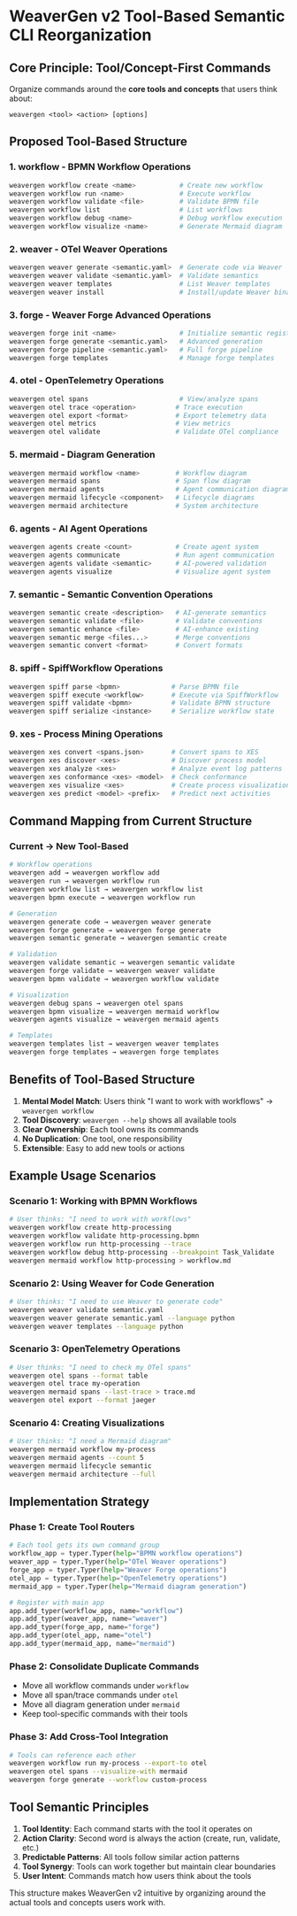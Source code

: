 # WeaverGen v2 Tool-Based Semantic CLI Reorganization

## Core Principle: Tool/Concept-First Commands

Organize commands around the **core tools and concepts** that users think about:

```
weavergen <tool> <action> [options]
```

## Proposed Tool-Based Structure

### 1. **workflow** - BPMN Workflow Operations
```bash
weavergen workflow create <name>           # Create new workflow
weavergen workflow run <name>              # Execute workflow
weavergen workflow validate <file>         # Validate BPMN file
weavergen workflow list                    # List workflows
weavergen workflow debug <name>            # Debug workflow execution
weavergen workflow visualize <name>        # Generate Mermaid diagram
```

### 2. **weaver** - OTel Weaver Operations
```bash
weavergen weaver generate <semantic.yaml>  # Generate code via Weaver
weavergen weaver validate <semantic.yaml>  # Validate semantics
weavergen weaver templates                 # List Weaver templates
weavergen weaver install                   # Install/update Weaver binary
```

### 3. **forge** - Weaver Forge Advanced Operations
```bash
weavergen forge init <name>                # Initialize semantic registry
weavergen forge generate <semantic.yaml>   # Advanced generation
weavergen forge pipeline <semantic.yaml>   # Full forge pipeline
weavergen forge templates                  # Manage forge templates
```

### 4. **otel** - OpenTelemetry Operations
```bash
weavergen otel spans                       # View/analyze spans
weavergen otel trace <operation>          # Trace execution
weavergen otel export <format>            # Export telemetry data
weavergen otel metrics                    # View metrics
weavergen otel validate                   # Validate OTel compliance
```

### 5. **mermaid** - Diagram Generation
```bash
weavergen mermaid workflow <name>         # Workflow diagram
weavergen mermaid spans                   # Span flow diagram
weavergen mermaid agents                  # Agent communication diagram
weavergen mermaid lifecycle <component>   # Lifecycle diagrams
weavergen mermaid architecture            # System architecture
```

### 6. **agents** - AI Agent Operations
```bash
weavergen agents create <count>           # Create agent system
weavergen agents communicate              # Run agent communication
weavergen agents validate <semantic>      # AI-powered validation
weavergen agents visualize                # Visualize agent system
```

### 7. **semantic** - Semantic Convention Operations
```bash
weavergen semantic create <description>   # AI-generate semantics
weavergen semantic validate <file>        # Validate conventions
weavergen semantic enhance <file>         # AI-enhance existing
weavergen semantic merge <files...>       # Merge conventions
weavergen semantic convert <format>       # Convert formats
```

### 8. **spiff** - SpiffWorkflow Operations
```bash
weavergen spiff parse <bpmn>             # Parse BPMN file
weavergen spiff execute <workflow>       # Execute via SpiffWorkflow
weavergen spiff validate <bpmn>          # Validate BPMN structure
weavergen spiff serialize <instance>     # Serialize workflow state
```

### 9. **xes** - Process Mining Operations
```bash
weavergen xes convert <spans.json>       # Convert spans to XES
weavergen xes discover <xes>             # Discover process model
weavergen xes analyze <xes>              # Analyze event log patterns
weavergen xes conformance <xes> <model>  # Check conformance
weavergen xes visualize <xes>            # Create process visualizations  
weavergen xes predict <model> <prefix>   # Predict next activities
```

## Command Mapping from Current Structure

### Current → New Tool-Based

```bash
# Workflow operations
weavergen add → weavergen workflow add
weavergen run → weavergen workflow run
weavergen workflow list → weavergen workflow list
weavergen bpmn execute → weavergen workflow run

# Generation
weavergen generate code → weavergen weaver generate
weavergen forge generate → weavergen forge generate
weavergen semantic generate → weavergen semantic create

# Validation
weavergen validate semantic → weavergen semantic validate
weavergen forge validate → weavergen weaver validate
weavergen bpmn validate → weavergen workflow validate

# Visualization
weavergen debug spans → weavergen otel spans
weavergen bpmn visualize → weavergen mermaid workflow
weavergen agents visualize → weavergen mermaid agents

# Templates
weavergen templates list → weavergen weaver templates
weavergen forge templates → weavergen forge templates
```

## Benefits of Tool-Based Structure

1. **Mental Model Match**: Users think "I want to work with workflows" → `weavergen workflow`
2. **Tool Discovery**: `weavergen --help` shows all available tools
3. **Clear Ownership**: Each tool owns its commands
4. **No Duplication**: One tool, one responsibility
5. **Extensible**: Easy to add new tools or actions

## Example Usage Scenarios

### Scenario 1: Working with BPMN Workflows
```bash
# User thinks: "I need to work with workflows"
weavergen workflow create http-processing
weavergen workflow validate http-processing.bpmn
weavergen workflow run http-processing --trace
weavergen workflow debug http-processing --breakpoint Task_Validate
weavergen mermaid workflow http-processing > workflow.md
```

### Scenario 2: Using Weaver for Code Generation
```bash
# User thinks: "I need to use Weaver to generate code"
weavergen weaver validate semantic.yaml
weavergen weaver generate semantic.yaml --language python
weavergen weaver templates --language python
```

### Scenario 3: OpenTelemetry Operations
```bash
# User thinks: "I need to check my OTel spans"
weavergen otel spans --format table
weavergen otel trace my-operation
weavergen mermaid spans --last-trace > trace.md
weavergen otel export --format jaeger
```

### Scenario 4: Creating Visualizations
```bash
# User thinks: "I need a Mermaid diagram"
weavergen mermaid workflow my-process
weavergen mermaid agents --count 5
weavergen mermaid lifecycle semantic
weavergen mermaid architecture --full
```

## Implementation Strategy

### Phase 1: Create Tool Routers
```python
# Each tool gets its own command group
workflow_app = typer.Typer(help="BPMN workflow operations")
weaver_app = typer.Typer(help="OTel Weaver operations")
forge_app = typer.Typer(help="Weaver Forge operations")
otel_app = typer.Typer(help="OpenTelemetry operations")
mermaid_app = typer.Typer(help="Mermaid diagram generation")

# Register with main app
app.add_typer(workflow_app, name="workflow")
app.add_typer(weaver_app, name="weaver")
app.add_typer(forge_app, name="forge")
app.add_typer(otel_app, name="otel")
app.add_typer(mermaid_app, name="mermaid")
```

### Phase 2: Consolidate Duplicate Commands
- Move all workflow commands under `workflow`
- Move all span/trace commands under `otel`
- Move all diagram generation under `mermaid`
- Keep tool-specific commands with their tools

### Phase 3: Add Cross-Tool Integration
```bash
# Tools can reference each other
weavergen workflow run my-process --export-to otel
weavergen otel spans --visualize-with mermaid
weavergen forge generate --workflow custom-process
```

## Tool Semantic Principles

1. **Tool Identity**: Each command starts with the tool it operates on
2. **Action Clarity**: Second word is always the action (create, run, validate, etc.)
3. **Predictable Patterns**: All tools follow similar action patterns
4. **Tool Synergy**: Tools can work together but maintain clear boundaries
5. **User Intent**: Commands match how users think about the tools

This structure makes WeaverGen v2 intuitive by organizing around the actual tools and concepts users work with.